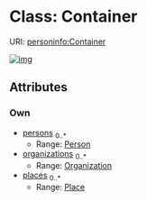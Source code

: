 
# Class: Container



URI: [personinfo:Container](https://w3id.org/linkml/examples/personinfo/Container)


[![img](https://yuml.me/diagram/nofunky;dir:TB/class/[Place],[Person],[Organization],[Place]<places%200..*-++[Container],[Organization]<organizations%200..*-++[Container],[Person]<persons%200..*-++[Container])](https://yuml.me/diagram/nofunky;dir:TB/class/[Place],[Person],[Organization],[Place]<places%200..*-++[Container],[Organization]<organizations%200..*-++[Container],[Person]<persons%200..*-++[Container])

## Attributes


### Own

 * [persons](persons.md)  <sub>0..\*</sub>
     * Range: [Person](Person.md)
 * [organizations](organizations.md)  <sub>0..\*</sub>
     * Range: [Organization](Organization.md)
 * [places](places.md)  <sub>0..\*</sub>
     * Range: [Place](Place.md)
